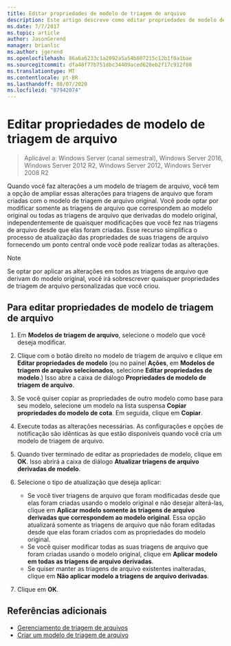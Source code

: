 ```yaml
---
title: Editar propriedades de modelo de triagem de arquivo
description: Este artigo descreve como editar propriedades de modelo de triagem de arquivo
ms.date: 7/7/2017
ms.topic: article
author: JasonGerend
manager: brianlic
ms.author: jgerend
ms.openlocfilehash: 86a6a6233c1a2092a5a54b807215c12b1f0a1bae
ms.sourcegitcommit: dfa48f77b751dbc34409aced628eb2f17c912f08
ms.translationtype: MT
ms.contentlocale: pt-BR
ms.lasthandoff: 08/07/2020
ms.locfileid: "87942074"
---
```

# <a name="edit-file-screen-template-properties"></a>Editar propriedades de modelo de triagem de arquivo

> Aplicável a: Windows Server (canal semestral), Windows Server 2016, Windows Server 2012 R2, Windows Server 2012, Windows Server 2008 R2

Quando você faz alterações a um modelo de triagem de arquivo, você tem a opção de ampliar essas alterações para triagens de arquivo que foram criadas com o modelo de triagem de arquivo original. Você pode optar por modificar somente as triagens de arquivo que correspondem ao modelo original ou todas as triagens de arquivo que derivadas do modelo original, independentemente de quaisquer modificações que você fez nas triagens de arquivo desde que elas foram criadas. Esse recurso simplifica o processo de atualização das propriedades de suas triagens de arquivo fornecendo um ponto central onde você pode realizar todas as alterações.

> [!Note]
> Se optar por aplicar as alterações em todos as triagens de arquivo que derivam do modelo original, você irá sobrescrever quaisquer propriedades de triagem de arquivo personalizadas que você criou.

## <a name="to-edit-file-screen-template-properties"></a>Para editar propriedades de modelo de triagem de arquivo

1.  Em **Modelos de triagem de arquivo**, selecione o modelo que você deseja modificar.

2.  Clique com o botão direito no modelo de triagem de arquivo e clique em **Editar propriedades de modelo** (ou no painel **Ações**, em **Modelos de triagem de arquivo selecionados**, selecione **Editar propriedades de modelo**.) Isso abre a caixa de diálogo **Propriedades de modelo de triagem de arquivo**.

3.  Se você quiser copiar as propriedades de outro modelo como base para seu modelo, selecione um modelo na lista suspensa **Copiar propriedades do modelo de cota**. Em seguida, clique em **Copiar**.

4.  Execute todas as alterações necessárias. As configurações e opções de notificação são idênticas às que estão disponíveis quando você cria um modelo de triagem de arquivo.

5.  Quando tiver terminado de editar as propriedades de modelo, clique em **OK**. Isso abrirá a caixa de diálogo **Atualizar triagens de arquivo derivadas de modelo**.

6.  Selecione o tipo de atualização que deseja aplicar:

    -   Se você tiver triagens de arquivo que foram modificadas desde que elas foram criadas usando o modelo original e não desejar alterá-las, clique em **Aplicar modelo somente às triagens de arquivo derivadas que correspondem ao modelo original**. Essa opção atualizará somente as triagens de arquivo que não foram editadas desde que elas foram criados com as propriedades do modelo original.
    -   Se você quiser modificar todas as suas triagens de arquivo que foram criadas usando o modelo original, clique em **Aplicar modelo em todas as triagens de arquivo derivadas**.
    -   Se quiser manter as triagens de arquivo existentes inalteradas, clique em **Não aplicar modelo a triagens de arquivo derivadas**.

7.  Clique em **OK**.

## <a name="additional-references"></a>Referências adicionais

-   [Gerenciamento de triagem de arquivos](file-screening-management.md)
-   [Criar um modelo de triagem de arquivo](create-file-screen-template.md)


